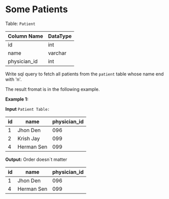 # Some Patients

Table: `Patient`

Column Name  | DataType
-------------|---------
id|int
name|varchar
physician_id|int


Write sql query to fetch all patients from the `patient` table whose name end with 'n'.

The result fromat is in the following example.

**Example 1:**

**Input**
`Patient Table:`

id | name | physician_id
---|------|------------
1|Jhon Den|096
2|Krish Jay|099
4|Herman Sen|099

**Output:** Order doesn`t matter

id | name | physician_id
---|------|------------
1|Jhon Den|096
4|Herman Sen|099






